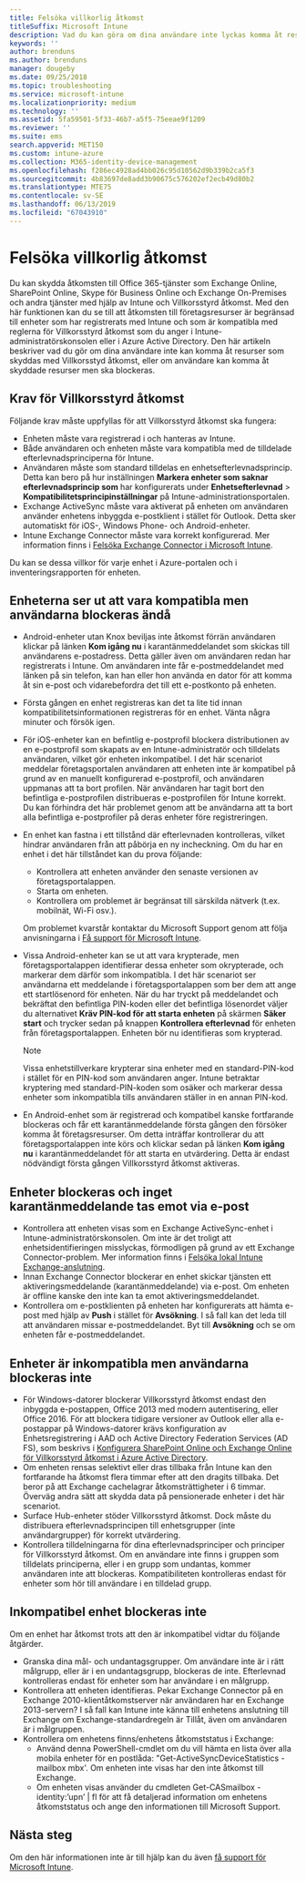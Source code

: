 ```yaml
---
title: Felsöka villkorlig åtkomst
titleSuffix: Microsoft Intune
description: Vad du kan göra om dina användare inte lyckas komma åt resurser via Villkorsstyrd åtkomst i Intune.
keywords: ''
author: brenduns
ms.author: brenduns
manager: dougeby
ms.date: 09/25/2018
ms.topic: troubleshooting
ms.service: microsoft-intune
ms.localizationpriority: medium
ms.technology: ''
ms.assetid: 5fa59501-5f33-46b7-a5f5-75eeae9f1209
ms.reviewer: ''
ms.suite: ems
search.appverid: MET150
ms.custom: intune-azure
ms.collection: M365-identity-device-management
ms.openlocfilehash: f286ec4928ad4bb026c95d10562d9b339b2ca5f3
ms.sourcegitcommit: 4b83697de8add3b90675c576202ef2ecb49d80b2
ms.translationtype: MTE75
ms.contentlocale: sv-SE
ms.lasthandoff: 06/13/2019
ms.locfileid: "67043910"
---
```

# <a name="troubleshoot-conditional-access"></a>Felsöka villkorlig åtkomst

Du kan skydda åtkomsten till Office 365-tjänster som Exchange Online, SharePoint Online, Skype för Business Online och Exchange On-Premises och andra tjänster med hjälp av Intune och Villkorsstyrd åtkomst. Med den här funktionen kan du se till att åtkomsten till företagsresurser är begränsad till enheter som har registrerats med Intune och som är kompatibla med reglerna för Villkorsstyrd åtkomst som du anger i Intune-administratörskonsolen eller i Azure Active Directory. Den här artikeln beskriver vad du gör om dina användare inte kan komma åt resurser som skyddas med Villkorsstyd åtkomst, eller om användare kan komma åt skyddade resurser men ska blockeras.

## <a name="requirements-for-conditional-access"></a>Krav för Villkorsstyrd åtkomst

Följande krav måste uppfyllas för att Villkorsstyrd åtkomst ska fungera:

- Enheten måste vara registrerad i och hanteras av Intune.
- Både användaren och enheten måste vara kompatibla med de tilldelade efterlevnadsprinciperna för Intune.
- Användaren måste som standard tilldelas en enhetsefterlevnadsprincip. Detta kan bero på hur inställningen **Markera enheter som saknar efterlevnadsprincip som** har konfigurerats under **Enhetsefterlevnad** > **Kompatibilitetsprincipinställningar** på Intune-administrationsportalen.
-   Exchange ActiveSync måste vara aktiverat på enheten om användaren använder enhetens inbyggda e-postklient i stället för Outlook. Detta sker automatiskt för iOS-, Windows Phone- och Android-enheter.
-   Intune Exchange Connector måste vara korrekt konfigurerad. Mer information finns i [Felsöka Exchange Connector i Microsoft Intune](troubleshoot-exchange-connector.md).

Du kan se dessa villkor för varje enhet i Azure-portalen och i inventeringsrapporten för enheten.

## <a name="devices-appear-compliant-but-users-are-still-blocked"></a>Enheterna ser ut att vara kompatibla men användarna blockeras ändå

- Android-enheter utan Knox beviljas inte åtkomst förrän användaren klickar på länken **Kom igång nu** i karantänmeddelandet som skickas till användarens e-postadress. Detta gäller även om användaren redan har registrerats i Intune. Om användaren inte får e-postmeddelandet med länken på sin telefon, kan han eller hon använda en dator för att komma åt sin e-post och vidarebefordra det till ett e-postkonto på enheten.
- Första gången en enhet registreras kan det ta lite tid innan kompatibilitetsinformationen registreras för en enhet. Vänta några minuter och försök igen.
- För iOS-enheter kan en befintlig e-postprofil blockera distributionen av en e-postprofil som skapats av en Intune-administratör och tilldelats användaren, vilket gör enheten inkompatibel. I det här scenariot meddelar företagsportalen användaren att enheten inte är kompatibel på grund av en manuellt konfigurerad e-postprofil, och användaren uppmanas att ta bort profilen. När användaren har tagit bort den befintliga e-postprofilen distribueras e-postprofilen för Intune korrekt. Du kan förhindra det här problemet genom att be användarna att ta bort alla befintliga e-postprofiler på deras enheter före registreringen.
- En enhet kan fastna i ett tillstånd där efterlevnaden kontrolleras, vilket hindrar användaren från att påbörja en ny incheckning. Om du har en enhet i det här tillståndet kan du prova följande:
  - Kontrollera att enheten använder den senaste versionen av företagsportalappen.
  - Starta om enheten.
  - Kontrollera om problemet är begränsat till särskilda nätverk (t.ex. mobilnät, Wi-Fi osv.).

  Om problemet kvarstår kontaktar du Microsoft Support genom att följa anvisningarna i [Få support för Microsoft Intune](get-support.md).
- Vissa Android-enheter kan se ut att vara krypterade, men företagsportalappen identifierar dessa enheter som okrypterade, och markerar dem därför som inkompatibla. I det här scenariot ser användarna ett meddelande i företagsportalappen som ber dem att ange ett startlösenord för enheten. När du har tryckt på meddelandet och bekräftat den befintliga PIN-koden eller det befintliga lösenordet väljer du alternativet **Kräv PIN-kod för att starta enheten** på skärmen **Säker start** och trycker sedan på knappen **Kontrollera efterlevnad** för enheten från företagsportalappen. Enheten bör nu identifieras som krypterad. 
  > [!NOTE]
  > Vissa enhetstillverkare krypterar sina enheter med en standard-PIN-kod i stället för en PIN-kod som användaren anger. Intune betraktar kryptering med standard-PIN-koden som osäker och markerar dessa enheter som inkompatibla tills användaren ställer in en annan PIN-kod.
- En Android-enhet som är registrerad och kompatibel kanske fortfarande blockeras och får ett karantänmeddelande första gången den försöker komma åt företagsresurser. Om detta inträffar kontrollerar du att företagsportalappen inte körs och klickar sedan på länken **Kom igång nu** i karantänmeddelandet för att starta en utvärdering. Detta är endast nödvändigt första gången Villkorsstyrd åtkomst aktiveras.

## <a name="devices-are-blocked-and-no-quarantine-email-is-received"></a>Enheter blockeras och inget karantänmeddelande tas emot via e-post

- Kontrollera att enheten visas som en Exchange ActiveSync-enhet i Intune-administratörskonsolen. Om inte är det troligt att enhetsidentifieringen misslyckas, förmodligen på grund av ett Exchange Connector-problem. Mer information finns i [Felsöka lokal Intune Exchange-anslutning](troubleshoot-exchange-connector.md).
- Innan Exchange Connector blockerar en enhet skickar tjänsten ett aktiveringsmeddelande (karantänmeddelande) via e-post. Om enheten är offline kanske den inte kan ta emot aktiveringsmeddelandet. 
- Kontrollera om e-postklienten på enheten har konfigurerats att hämta e-post med hjälp av **Push** i stället för **Avsökning**. I så fall kan det leda till att användaren missar e-postmeddelandet. Byt till **Avsökning** och se om enheten får e-postmeddelandet.

## <a name="devices-are-noncompliant-but-users-are-not-blocked"></a>Enheter är inkompatibla men användarna blockeras inte

- För Windows-datorer blockerar Villkorsstyrd åtkomst endast den inbyggda e-postappen, Office 2013 med modern autentisering, eller Office 2016. För att blockera tidigare versioner av Outlook eller alla e-postappar på Windows-datorer krävs konfiguration av Enhetsregistrering i AAD och Active Directory Federation Services (AD FS), som beskrivs i [Konfigurera SharePoint Online och Exchange Online för Villkorsstyrd åtkomst i Azure Active Directory](https://docs.microsoft.com/azure/active-directory/active-directory-conditional-access-no-modern-authentication). 
- Om enheten rensas selektivt eller dras tillbaka från Intune kan den fortfarande ha åtkomst flera timmar efter att den dragits tillbaka. Det beror på att Exchange cachelagrar åtkomsträttigheter i 6 timmar. Överväg andra sätt att skydda data på pensionerade enheter i det här scenariot.
- Surface Hub-enheter stöder Villkorsstyrd åtkomst. Dock måste du distribuera efterlevnadsprincipen till enhetsgrupper (inte användargrupper) för korrekt utvärdering.
- Kontrollera tilldelningarna för dina efterlevnadsprinciper och principer för Villkorsstyrd åtkomst. Om en användare inte finns i gruppen som tilldelats principerna, eller i en grupp som undantas, kommer användaren inte att blockeras. Kompatibiliteten kontrolleras endast för enheter som hör till användare i en tilldelad grupp.

## <a name="noncompliant-device-is-not-blocked"></a>Inkompatibel enhet blockeras inte

Om en enhet har åtkomst trots att den är inkompatibel vidtar du följande åtgärder.
- Granska dina mål- och undantagsgrupper. Om användare inte är i rätt målgrupp, eller är i en undantagsgrupp, blockeras de inte. Efterlevnad kontrolleras endast för enheter som har användare i en målgrupp.
- Kontrollera att enheten identifieras. Pekar Exchange Connector på en Exchange 2010-klientåtkomstserver när användaren har en Exchange 2013-servern? I så fall kan Intune inte känna till enhetens anslutning till Exchange om Exchange-standardregeln är Tillåt, även om användaren är i målgruppen.
- Kontrollera om enhetens finns/enhetens åtkomststatus i Exchange:
  - Använd denna PowerShell-cmdlet om du vill hämta en lista över alla mobila enheter för en postlåda: "Get-ActiveSyncDeviceStatistics -mailbox mbx'. Om enheten inte visas har den inte åtkomst till Exchange.
  - Om enheten visas använder du cmdleten Get-CASmailbox -identity:’upn’ | fl för att få detaljerad information om enhetens åtkomststatus och ange den informationen till Microsoft Support.

## <a name="next-steps"></a>Nästa steg
Om den här informationen inte är till hjälp kan du även [få support för Microsoft Intune](get-support.md).
